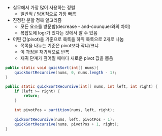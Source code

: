 - 실무에서 가장 많이 사용하는 정렬
	- 일반적 / 범용적으로 가장 빠름
- 진정한 분할 정복 알고리즘
	- 모든 요소를 방문함(decrease - and-counquer와의 차이)
	- 복잡도에 logr가 있다는 것에서 알 수 있음
- 어떤 값(pivot)을 기준으로 목록을 하위 목록으로 2개로 나눔
	- 목록을 나누는 기준은 pivot보다 작냐/크냐
	- 이 과정을 재귀적으로 반복
	- 재귀 단계가 깊어질 때마다 새로운 pivot 값을 뽑음


```java
public static void quickSort(int[] nums){
	quickSortRecursive(nums, 0, nums.length - 1);
}

public static quickSortRecursive(int[] nums, int left, int right) {
	if (left >= right) {
		return;
	}
	
	int pivotPos = partition(nums, left, right);
	
	qickSortRecursive(nums, left, pivotPos - 1);
	quickSortRecursive(nums, pivotPos + 1, right);
}
```
